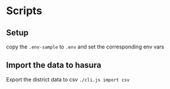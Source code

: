 # Scripts

## Setup

copy the `.env-sample` to `.env`
and set the corresponding env vars

## Import the data to hasura

Export the district data to csv
`./cli.js import csv`
